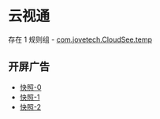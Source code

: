 # 云视通

存在 1 规则组 - [com.jovetech.CloudSee.temp](/src/apps/com.jovetech.CloudSee.temp.ts)

## 开屏广告

- [快照-0](https://i.gkd.li/import/12901732)
- [快照-1](https://i.gkd.li/import/import/12829886)
- [快照-2](https://i.gkd.li/import/12893553)
